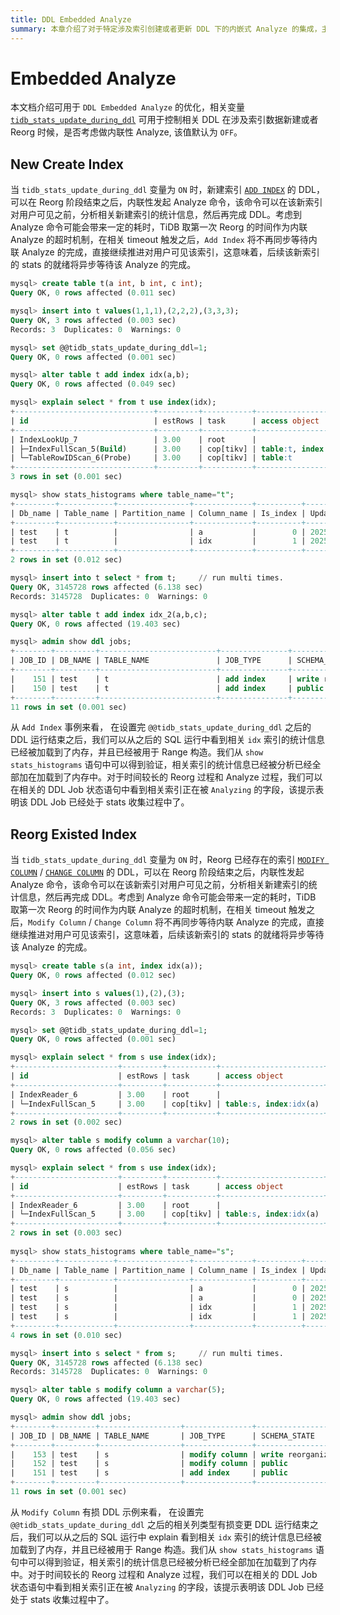 ```yaml
---
title: DDL Embedded Analyze
summary: 本章介绍了对于特定涉及索引创建或者更新 DDL 下的内嵌式 Analyze 的集成，主要包含了 [`ADD INDEX`](/sql-statements/sql-statement-add-index.md) 和 [`MODIFY COLUMN`](/sql-statements/sql-statement-modify-column.md) / [`CHANGE COLUMN`](/sql-statements/sql-statement-change-column.md)，该功能主要是防止新建或者 Reorg 索引之后一段时间内索引统计信息不可用导致的估算差异，从而造成的计划变更。
---
```


# Embedded Analyze

本文档介绍可用于 `DDL Embedded Analyze` 的优化，相关变量  [`tidb_stats_update_during_ddl`](/system-variables.md#tidb_stats_update_during_ddl-从-v854-版本开始引入) 可用于控制相关 DDL 在涉及索引数据新建或者 Reorg 时候，是否考虑做内联性 Analyze, 该值默认为 `OFF`。

## New Create Index 

当 `tidb_stats_update_during_ddl` 变量为 `ON` 时，新建索引 [`ADD INDEX`](/sql-statements/sql-statement-add-index.md) 的 DDL，可以在 Reorg 阶段结束之后，内联性发起 Analyze 命令，该命令可以在该新索引对用户可见之前，分析相关新建索引的统计信息，然后再完成 DDL。考虑到 Analyze 命令可能会带来一定的耗时，TiDB 取第一次 Reorg 的时间作为内联 Analyze 的超时机制，在相关 timeout 触发之后，`Add Index` 将不再同步等待内联 Analyze 的完成，直接继续推进对用户可见该索引，这意味着，后续该新索引的 stats 的就绪将异步等待该 Analyze 的完成。

```sql
mysql> create table t(a int, b int, c int);
Query OK, 0 rows affected (0.011 sec)

mysql> insert into t values(1,1,1),(2,2,2),(3,3,3);
Query OK, 3 rows affected (0.003 sec)
Records: 3  Duplicates: 0  Warnings: 0

mysql> set @@tidb_stats_update_during_ddl=1;
Query OK, 0 rows affected (0.001 sec)

mysql> alter table t add index idx(a,b);
Query OK, 0 rows affected (0.049 sec)

mysql> explain select * from t use index(idx);
+-------------------------------+---------+-----------+--------------------------+------------------+
| id                            | estRows | task      | access object            | operator info    |
+-------------------------------+---------+-----------+--------------------------+------------------+
| IndexLookUp_7                 | 3.00    | root      |                          |                  |
| ├─IndexFullScan_5(Build)      | 3.00    | cop[tikv] | table:t, index:idx(a, b) | keep order:false |
| └─TableRowIDScan_6(Probe)     | 3.00    | cop[tikv] | table:t                  | keep order:false |
+-------------------------------+---------+-----------+--------------------------+------------------+
3 rows in set (0.001 sec)

mysql> show stats_histograms where table_name="t";
+---------+------------+----------------+-------------+----------+---------------------+----------------+------------+--------------+-------------+-------------+-----------------+----------------+----------------+---------------+
| Db_name | Table_name | Partition_name | Column_name | Is_index | Update_time         | Distinct_count | Null_count | Avg_col_size | Correlation | Load_status | Total_mem_usage | Hist_mem_usage | Topn_mem_usage | Cms_mem_usage |
+---------+------------+----------------+-------------+----------+---------------------+----------------+------------+--------------+-------------+-------------+-----------------+----------------+----------------+---------------+
| test    | t          |                | a           |        0 | 2025-10-29 00:07:25 |              3 |          0 |            1 |           1 | allLoaded   |             155 |              0 |            155 |             0 |
| test    | t          |                | idx         |        1 | 2025-10-29 00:07:25 |              3 |          0 |            0 |           0 | allLoaded   |             182 |              0 |            182 |             0 |
+---------+------------+----------------+-------------+----------+---------------------+----------------+------------+--------------+-------------+-------------+-----------------+----------------+----------------+---------------+
2 rows in set (0.012 sec)

mysql> insert into t select * from t;     // run multi times.
Query OK, 3145728 rows affected (6.138 sec)
Records: 3145728  Duplicates: 0  Warnings: 0

mysql> alter table t add index idx_2(a,b,c);
Query OK, 0 rows affected (19.403 sec)

mysql> admin show ddl jobs;
+--------+---------+--------------------------+---------------+----------------------+-----------+----------+-----------+----------------------------+----------------------------+----------------------------+---------+----------------------------------------+
| JOB_ID | DB_NAME | TABLE_NAME               | JOB_TYPE      | SCHEMA_STATE         | SCHEMA_ID | TABLE_ID | ROW_COUNT | CREATE_TIME                | START_TIME                 | END_TIME                   | STATE   | COMMENTS                               |
+--------+---------+--------------------------+---------------+----------------------+-----------+----------+-----------+----------------------------+----------------------------+----------------------------+---------+----------------------------------------+
|    151 | test    | t                        | add index     | write reorganization |         2 |      148 |   6291456 | 2025-10-29 00:14:47.181000 | 2025-10-29 00:14:47.183000 | NULL                       | running | analyzing, txn-merge, max_node_count=3 |
|    150 | test    | t                        | add index     | public               |         2 |      148 |         3 | 2025-10-29 00:07:25.492000 | 2025-10-29 00:07:25.494000 | 2025-10-29 00:07:25.534000 | synced  | txn-merge, max_node_count=3            |
+--------+---------+--------------------------+---------------+----------------------+-----------+----------+-----------+----------------------------+----------------------------+----------------------------+---------+----------------------------------------+
11 rows in set (0.001 sec)
```

从 `Add Index` 事例来看， 在设置完 `@@tidb_stats_update_during_ddl` 之后的 DDL 运行结束之后，我们可以从之后的 SQL 运行中看到相关 `idx` 索引的统计信息已经被加载到了内存，并且已经被用于 Range 构造。我们从 `show stats_histograms` 语句中可以得到验证，相关索引的统计信息已经被分析已经全部加在加载到了内存中。对于时间较长的 Reorg 过程和 Analyze 过程，我们可以在相关的 DDL Job 状态语句中看到相关索引正在被 `Analyzing` 的字段，该提示表明该 DDL Job 已经处于 stats 收集过程中了。

## Reorg Existed Index

当 `tidb_stats_update_during_ddl` 变量为 `ON` 时，Reorg 已经存在的索引 [`MODIFY COLUMN`](/sql-statements/sql-statement-modify-column.md) / [`CHANGE COLUMN`](/sql-statements/sql-statement-change-column.md) 的 DDL，可以在 Reorg 阶段结束之后，内联性发起 Analyze 命令，该命令可以在该新索引对用户可见之前，分析相关新建索引的统计信息，然后再完成 DDL。考虑到 Analyze 命令可能会带来一定的耗时，TiDB 取第一次 Reorg 的时间作为内联 Analyze 的超时机制，在相关 timeout 触发之后，`Modify Column` / `Change Column` 将不再同步等待内联 Analyze 的完成，直接继续推进对用户可见该索引，这意味着，后续该新索引的 stats 的就绪将异步等待该 Analyze 的完成。

```sql
mysql> create table s(a int, index idx(a));
Query OK, 0 rows affected (0.012 sec)

mysql> insert into s values(1),(2),(3);
Query OK, 3 rows affected (0.003 sec)
Records: 3  Duplicates: 0  Warnings: 0

mysql> set @@tidb_stats_update_during_ddl=1;
Query OK, 0 rows affected (0.001 sec)

mysql> explain select * from s use index(idx);
+-----------------------+---------+-----------+-----------------------+-----------------------+
| id                    | estRows | task      | access object         | operator info         |
+-----------------------+---------+-----------+-----------------------+-----------------------+
| IndexReader_6         | 3.00    | root      |                       | index:IndexFullScan_5 |
| └─IndexFullScan_5     | 3.00    | cop[tikv] | table:s, index:idx(a) | keep order:false      |
+-----------------------+---------+-----------+-----------------------+-----------------------+
2 rows in set (0.002 sec)

mysql> alter table s modify column a varchar(10);
Query OK, 0 rows affected (0.056 sec)

mysql> explain select * from s use index(idx);
+-----------------------+---------+-----------+-----------------------+-----------------------+
| id                    | estRows | task      | access object         | operator info         |
+-----------------------+---------+-----------+-----------------------+-----------------------+
| IndexReader_6         | 3.00    | root      |                       | index:IndexFullScan_5 |
| └─IndexFullScan_5     | 3.00    | cop[tikv] | table:s, index:idx(a) | keep order:false      |
+-----------------------+---------+-----------+-----------------------+-----------------------+
2 rows in set (0.003 sec)
  
mysql> show stats_histograms where table_name="s";
+---------+------------+----------------+-------------+----------+---------------------+----------------+------------+--------------+-------------+-------------+-----------------+----------------+----------------+---------------+
| Db_name | Table_name | Partition_name | Column_name | Is_index | Update_time         | Distinct_count | Null_count | Avg_col_size | Correlation | Load_status | Total_mem_usage | Hist_mem_usage | Topn_mem_usage | Cms_mem_usage |
+---------+------------+----------------+-------------+----------+---------------------+----------------+------------+--------------+-------------+-------------+-----------------+----------------+----------------+---------------+
| test    | s          |                | a           |        0 | 2025-10-29 00:32:43 |              3 |          0 |          0.5 |           1 | allLoaded   |             155 |              0 |            155 |             0 |
| test    | s          |                | a           |        0 | 2025-10-29 00:32:43 |              3 |          0 |            1 |           1 | allLoaded   |             158 |              0 |            158 |             0 |
| test    | s          |                | idx         |        1 | 2025-10-29 00:32:43 |              3 |          0 |            0 |           0 | allLoaded   |             155 |              0 |            155 |             0 |
| test    | s          |                | idx         |        1 | 2025-10-29 00:32:43 |              3 |          0 |            0 |           0 | allLoaded   |             158 |              0 |            158 |             0 |
+---------+------------+----------------+-------------+----------+---------------------+----------------+------------+--------------+-------------+-------------+-----------------+----------------+----------------+---------------+
4 rows in set (0.010 sec)

mysql> insert into s select * from s;     // run multi times.
Query OK, 3145728 rows affected (6.138 sec)
Records: 3145728  Duplicates: 0  Warnings: 0

mysql> alter table s modify column a varchar(5);
Query OK, 0 rows affected (19.403 sec)

mysql> admin show ddl jobs;
+--------+---------+------------------+---------------+----------------------+-----------+----------+-----------+----------------------------+----------------------------+----------------------------+---------+-----------------------------+
| JOB_ID | DB_NAME | TABLE_NAME       | JOB_TYPE      | SCHEMA_STATE         | SCHEMA_ID | TABLE_ID | ROW_COUNT | CREATE_TIME                | START_TIME                 | END_TIME                   | STATE   | COMMENTS                    |
+--------+---------+------------------+---------------+----------------------+-----------+----------+-----------+----------------------------+----------------------------+----------------------------+---------+-----------------------------+
|    153 | test    | s                | modify column | write reorganization |         2 |      148 |  12582912 | 2025-10-29 00:26:49.240000 | 2025-10-29 00:26:49.244000 | NULL                       | running | analyzing                   |
|    152 | test    | s                | modify column | public               |         2 |      148 |  18874368 | 2025-10-29 00:24:35.386000 | 2025-10-29 00:24:35.387000 | 2025-10-29 00:25:01.071000 | synced  |                             |
|    151 | test    | s                | add index     | public               |         2 |      148 |   6291456 | 2025-10-29 00:14:47.181000 | 2025-10-29 00:14:47.183000 | 2025-10-29 00:15:06.581000 | synced  | txn-merge, max_node_count=3 |
+--------+---------+------------------+---------------+----------------------+-----------+----------+-----------+----------------------------+----------------------------+----------------------------+---------+-----------------------------+
11 rows in set (0.001 sec)
```

从 `Modify Column` 有损 DDL 示例来看， 在设置完 `@@tidb_stats_update_during_ddl` 之后的相关列类型有损变更 DDL 运行结束之后，我们可以从之后的 SQL 运行中 explain 看到相关 `idx` 索引的统计信息已经被加载到了内存，并且已经被用于 Range 构造。我们从 `show stats_histograms` 语句中可以得到验证，相关索引的统计信息已经被分析已经全部加在加载到了内存中。对于时间较长的 Reorg 过程和 Analyze 过程，我们可以在相关的 DDL Job 状态语句中看到相关索引正在被 `Analyzing` 的字段，该提示表明该 DDL Job 已经处于 stats 收集过程中了。
